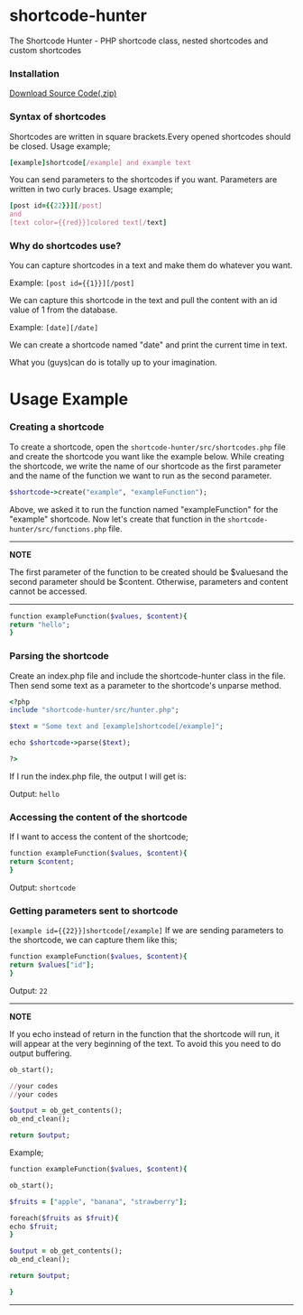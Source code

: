 # shortcode-hunter
The Shortcode Hunter - PHP shortcode class, nested shortcodes and custom shortcodes

### Installation

[Download Source Code(.zip)](https://github.com/enesakarsu/shortcode-hunter/archive/refs/heads/main.zip)

### Syntax of shortcodes

Shortcodes are written in square brackets.Every opened shortcodes should be closed. Usage example;

```ruby
[example]shortcode[/example] and example text
```

You can send parameters to the shortcodes if you want. Parameters are written in two curly braces. Usage example;

```ruby
[post id={{22}}][/post]
and
[text color={{red}}]colored text[/text]
```

### Why do shortcodes use?

You can capture shortcodes in a text and make them do whatever you want.

Example:
`[post id={{1}}][/post]`

We can capture this shortcode in the text and pull the content with an id value of 1 from the database.

Example:
`[date][/date]`

We can create a shortcode named "date" and print the current time in text.

What you (guys)can do is totally up to your imagination.




Usage Example
=============

### Creating a shortcode

To create a shortcode, open the `shortcode-hunter/src/shortcodes.php` file and create the shortcode you want like the example below. While creating the shortcode, we write the name of our shortcode as the first parameter and the name of the function we want to run as the second parameter.


```ruby
$shortcode->create("example", "exampleFunction");
```

Above, we asked it to run the function named "exampleFunction" for the "example" shortcode. Now let's create that function in the `shortcode-hunter/src/functions.php` file.

---
**NOTE**

The first parameter of the function to be created should be $values ​​and the second parameter should be $content. Otherwise, parameters and content cannot be accessed.

---


```ruby
function exampleFunction($values, $content){
return "hello";
}
```

### Parsing the shortcode

Create an index.php file and include the shortcode-hunter class in the file. Then send some text as a parameter to the shortcode's unparse method.


```ruby
<?php
include "shortcode-hunter/src/hunter.php";

$text = "Some text and [example]shortcode[/example]";

echo $shortcode->parse($text);

?>
```

If I run the index.php file, the output I will get is:

Output:
`hello`

### Accessing the content of the shortcode

If I want to access the content of the shortcode;

```ruby
function exampleFunction($values, $content){
return $content;
}
```
Output:
`shortcode`

### Getting parameters sent to shortcode


`[example id={{22}}]shortcode[/example]`
If we are sending parameters to the shortcode, we can capture them like this;

```ruby
function exampleFunction($values, $content){
return $values["id"];
}
```

Output:
`22`


---
**NOTE**

If you echo instead of return in the function that the shortcode will run, it will appear at the very beginning of the text. To avoid this you need to do output buffering.

```ruby
ob_start();

//your codes
//your codes

$output = ob_get_contents();
ob_end_clean();

return $output;
```


Example;

```ruby
function exampleFunction($values, $content){

ob_start();

$fruits = ["apple", "banana", "strawberry"];

foreach($fruits as $fruit){
echo $fruit;
}

$output = ob_get_contents();
ob_end_clean();

return $output;

}

```

---




